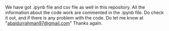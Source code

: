 We have got .ipynb file and csv file as well in this repository. All the information about the code work are commented in the .ipynb file. 
Do check it out, and if there is any problem with the code. Do let me know at "abaidurrahman97@gmail.com"
Thanks again.
